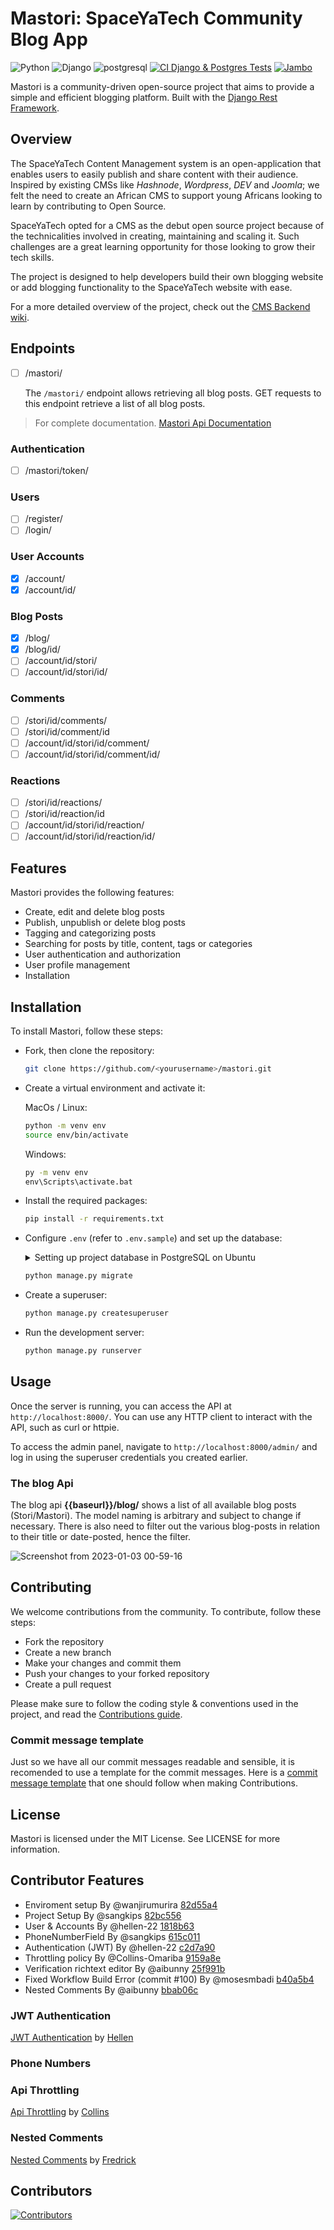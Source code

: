 # Mastori: SpaceYaTech Community Blog App

![Python](https://img.shields.io/badge/Python-14354C?style=for-the-badge&logo=python&logoColor=white)
![Django](https://img.shields.io/badge/Django-092E20?style=for-the-badge&logo=django&logoColor=white)
![postgresql](https://img.shields.io/badge/PostgreSQL-316192?style=for-the-badge&logo=postgresql&logoColor=white)
[![CI Django & Postgres Tests](https://github.com/SpaceyaTech/blog/actions/workflows/django-postgres-ci.yml/badge.svg)](https://github.com/SpaceyaTech/blog/actions/workflows/django-postgres-ci.yml)
[![Jambo](https://github.com/SpaceyaTech/mastori/actions/workflows/jambo.yaml/badge.svg)](https://github.com/SpaceyaTech/mastori/actions/workflows/jambo.yaml)

Mastori is a community-driven open-source project that aims to provide a simple and efficient blogging platform. Built with the [Django Rest Framework](https://www.django-rest-framework.org/).

## Overview

The SpaceYaTech Content Management system is an open-application that enables users to easily publish and share content with their audience. Inspired by existing CMSs like *Hashnode*, *Wordpress*, *DEV* and *Joomla*; we felt the need to create an African CMS to support young Africans looking to learn by contributing to Open Source.

SpaceYaTech opted for a CMS as the debut open source project because of the technicalities involved in creating, maintaining and scaling it. Such challenges are a great learning opportunity for those looking to grow their tech skills.

The project is designed to help developers build their own blogging website or add blogging functionality to the SpaceYaTech website with ease.

For a more detailed overview of the project, check out the [CMS Backend wiki](https://github.com/SpaceyaTech/CMS-Backend-Repository/wiki).

## Endpoints

- [ ] /mastori/

  The `/mastori/` endpoint allows retrieving all blog posts. GET requests to this endpoint retrieve a list of all blog posts.

> For complete documentation. [Mastori Api Documentation](https://github.com/SpaceyaTech/mastori-backend/wiki/Endpoints)

### Authentication

- [ ] /mastori/token/

### Users

- [ ] /register/
- [ ] /login/

### User Accounts

- [x] /account/
- [x] /account/id/

### Blog Posts

- [x] /blog/
- [x] /blog/id/
- [ ] /account/id/stori/
- [ ] /account/id/stori/id/

### Comments

- [ ] /stori/id/comments/
- [ ] /stori/id/comment/id
- [ ] /account/id/stori/id/comment/
- [ ] /account/id/stori/id/comment/id/

### Reactions

- [ ] /stori/id/reactions/
- [ ] /stori/id/reaction/id
- [ ] /account/id/stori/id/reaction/
- [ ] /account/id/stori/id/reaction/id/

## Features

Mastori provides the following features:

- Create, edit and delete blog posts
- Publish, unpublish or delete blog posts
- Tagging and categorizing posts
- Searching for posts by title, content, tags or categories
- User authentication and authorization
- User profile management
- Installation

## Installation

To install Mastori, follow these steps:

- Fork, then clone the repository:

  ```bash
  git clone https://github.com/<yourusername>/mastori.git
  ```

- Create a virtual environment and activate it:

  MacOs / Linux:

  ```bash
  python -m venv env
  source env/bin/activate
  ```

  Windows:

  ```cmd
  py -m venv env
  env\Scripts\activate.bat
  ```

- Install the required packages:

  ```bash
  pip install -r requirements.txt 
  ```

- Configure `.env` (refer to `.env.sample`) and set up the database:
  
  <details>
  <summary>Setting up project database in PostgreSQL on Ubuntu</summary>

  ```bash
  # Switch to a directory "postgres" user can access. Avoids 'could not change directory to "/home/username...' error messages.
  cd /etc

  # Create database user that can create databases
  sudo -u postgres createuser dbuser --createdb --pwprompt

  # Create project database
  sudo -u postgres createdb --owner=dbuser dbname

  cd -  # return to project working directory
  ```

  </details>

  ```bash
  python manage.py migrate
  ```

- Create a superuser:

  ```bash
  python manage.py createsuperuser
  ```

- Run the development server:

  ```bash
  python manage.py runserver
  ```

## Usage

Once the server is running, you can access the API at `http://localhost:8000/`. You can use any HTTP client to interact with the API, such as curl or httpie.

To access the admin panel, navigate to `http://localhost:8000/admin/` and log in using the superuser credentials you created earlier.

### The blog Api

The blog api **{{baseurl}}/blog/**
shows a list of all available blog posts (Stori/Mastori).
The model naming is arbitrary and subject to change if necessary. There is also need to filter out the various blog-posts in relation to their title or date-posted, hence the filter.

![Screenshot from 2023-01-03 00-59-16](https://user-images.githubusercontent.com/23496280/210282497-96bb8b6f-544d-4454-8b01-e3aea9b8745d.png)

## Contributing

We welcome contributions from the community. To contribute, follow these steps:

- Fork the repository
- Create a new branch
- Make your changes and commit them
- Push your changes to your forked repository
- Create a pull request

Please make sure to follow the coding style & conventions used in the project, and read the [Contributions guide](https://github.com/SpaceyaTech/mastori/blob/main/contributions.md).

### Commit message template

Just so we have all our commit messages readable and sensible, it is recomended to use a template for the commit messages. Here is a [commit message template](https://github.com/SpaceyaTech/mastori/blob/main/contributions.md) that one should follow when making Contributions.

## License

Mastori is licensed under the MIT License. See LICENSE for more information.

## Contributor Features

- Enviroment setup By @wanjirumurira [82d55a4](https://github.com/SpaceyaTech/blog/commit/82d55a45ea0421c3918a7b2ae2b5808486f879a3)
- Project Setup By @sangkips         [82bc556](https://github.com/SpaceyaTech/blog/commit/82bc556935ac134024b659233e012bb5c5da4fda)
- User & Accounts By @hellen-22      [1818b63](https://github.com/SpaceyaTech/blog/commit/1818b6304d203d0077bf54ff67151756db5d324a)
- PhoneNumberField By @sangkips      [615c011](https://github.com/SpaceyaTech/blog/commit/615c01194cebc205a743451bea9c5164e74bdf75)
- Authentication (JWT) By @hellen-22 [c2d7a90](https://github.com/SpaceyaTech/blog/commit/c2d7a90c9e644ba1c49ab02eb43d6e08da7022a3)
- Throttling policy By @Collins-Omariba [9159a8e](https://github.com/SpaceyaTech/blog/commit/9159a8ed389b3c7482c4b60c5fdc5576013bafd3)
- Verification richtext editor By @aibunny [25f991b](https://github.com/SpaceyaTech/blog/commit/25f991bed6aa163fe464a6bf2b28ccb6bbd82630)
- Fixed Workflow Build Error (commit #100) By @mosesmbadi [b40a5b4](https://github.com/SpaceyaTech/blog/commit/b40a5b4e0bdadb22bf099c8829d6d6e4dcc91fe7)
- Nested Comments By @aibunny [bbab06c](https://github.com/SpaceyaTech/blog/commit/bbab06c95da6ec1506469aa1d3652b7b52c17a6f)

### JWT Authentication

[JWT Authentication](https://github.com/SpaceyaTech/mastori/wiki/Authentication) by [Hellen](https://github.com/hellen-22)

### Phone Numbers

### Api Throttling

[Api Throttling](https://github.com/SpaceyaTech/mastori/wiki/API-THROTTLING) by [Collins](https://github.com/Collins-Omariba)

### Nested Comments

[Nested Comments](https://github.com/SpaceyaTech/mastori/wiki/Nested-Comments) by [Fredrick](https://github.com/aibunny)

## Contributors

[![Contributors](https://contrib.rocks/image?repo=SpaceyaTech/blog)](https://github.com/SpaceyaTech/blog/graphs/contributors)
